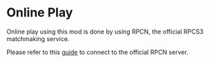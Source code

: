 ﻿# Online Play

Online play using this mod is done by using RPCN, the official RPCS3 matchmaking service.

Please refer to this [guide](https://wiki.rpcs3.net/index.php?title=Help:Netplay) to connect to the official RPCN server.  

